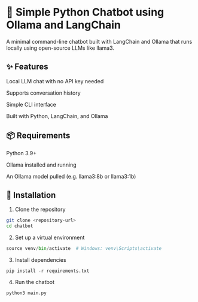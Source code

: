 # 🧠 Simple Python Chatbot using Ollama and LangChain
A minimal command-line chatbot built with LangChain and Ollama that runs locally using open-source LLMs like llama3.

## ✨ Features
Local LLM chat with no API key needed

Supports conversation history

Simple CLI interface

Built with Python, LangChain, and Ollama

## 📦 Requirements
Python 3.9+

Ollama installed and running

An Ollama model pulled (e.g. llama3:8b or llama3:1b)

## 🚀 Installation
1. Clone the repository
```bash
git clone <repository-url>
cd chatbot
```
2. Set up a virtual environment
 ```python -m venv venv
source venv/bin/activate  # Windows: venv\Scripts\activate
```
3. Install dependencies
```
pip install -r requirements.txt
```
4. Run the chatbot
```
python3 main.py
```

